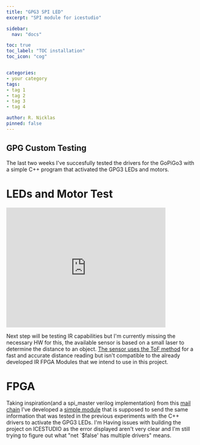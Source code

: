 ```yaml
---
title: "GPG3 SPI LED"
excerpt: "SPI module for icestudio"

sidebar:
  nav: "docs"

toc: true
toc_label: "TOC installation"
toc_icon: "cog"


categories:
- your category
tags:
- tag 1
- tag 2
- tag 3
- tag 4

author: R. Nicklas
pinned: false
---
```



## GPG Custom Testing 

The last two weeks I've succesfully tested the drivers for the GoPiGo3 with a simple C++ program that activated the GPG3 LEDs and motors.

# LEDs and Motor Test

<iframe width="420" height="315" src="https://youtu.be/9ulQht3CAqE" frameborder="0" allowfullscreen> </iframe>


 Next step will be testing IR capabilities but I'm currently missing the necessary HW for this, the available sensor is based on a small laser to determine the distance to an object. [The sensor uses the ToF method](https://www.st.com/content/ccc/resource/technical/document/datasheet/group3/b2/1e/33/77/c6/92/47/6b/DM00279086/files/DM00279086.pdf/jcr:content/translations/en.DM00279086.pdf) for a fast and accurate distance reading but isn't compatible to the already developed IR FPGA Modules that we intend to use in this project. 

# FPGA

Taking inspiration(and a spi_master verilog implementation) from this [mail chain](https://groups.google.com/g/fpga-wars-explorando-el-lado-libre/c/El39dfgeR08/m/hVVLbQwUAwAJ) I've developed a [simple module](https://github.com/RoboticsLabURJC/2017-tfg-richard-nicklas/blob/master/GPG3/ICESTUDIO) that is supposed to send the same information that was tested in the previous experiments with the C++ drivers to activate the GPG3 LEDs. I'm Having issues with building the project on ICESTUDIO as the error displayed aren't very clear and I'm still trying to figure out what "net `$false' has multiple drivers" means.